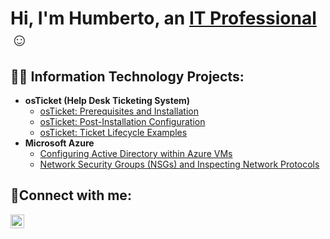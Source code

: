 <h1>Hi, I'm Humberto, an <a href="https://linkedin.com/in/Humberto">IT Professional</a>☺</h1>

<h2>👨‍💻 Information Technology Projects:</h2>

- <b>osTicket (Help Desk Ticketing System)</b>
  - [osTicket: Prerequisites and Installation](https://github.com/HumbertoP1323/osticket-prereqs)
  - [osTicket: Post-Installation Configuration](https://github.com/HumbertoP1323/post-install-config)
  - [osTicket: Ticket Lifecycle Examples](https://github.com/HumbertoP1323/ticket-lifecycle)
- <b>Microsoft Azure</b>
  - [Configuring  Active Directory within Azure VMs](https://github.com/HumbertoP1323/configure-ad)
  - [Network Security Groups (NSGs) and Inspecting Network Protocols](https://github.com/HumbertoP1323/azure-network-protocols)

<h2>🤳Connect with me:</h2>


[<img align="left" alt="Josh | LinkedIn" width="22px" src="https://cdn.jsdelivr.net/npm/simple-icons@v3/icons/linkedin.svg" />][linkedin]



[linkedin]: https://linkedin.com/in/Humberto
